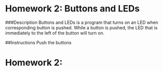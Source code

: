 # Homework 2: Buttons and LEDs

###Description
Buttons and LEDs is a program that turns on an LED when corresponding button is pushed.
While a button is pushed, the LED that is immediately to the left of the button will turn on.

##Instructions
Push the buttons

# Homework 2: 
